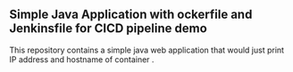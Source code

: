 ## Simple Java Application with ockerfile and Jenkinsfile for CICD pipeline demo

This repository contains a simple java web application that would just print IP address and hostname of  container .



